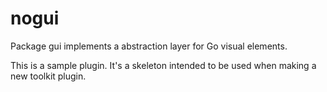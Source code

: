 # nogui

Package gui implements a abstraction layer for Go visual elements.

This is a sample plugin. It's a skeleton intended to be used when making a new toolkit plugin.
